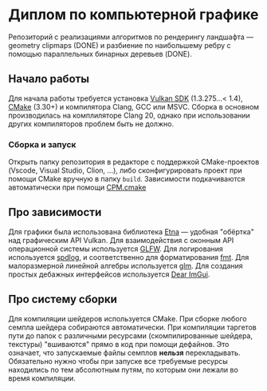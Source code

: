 # Диплом по компьютерной графике
Репозиторий с реализациями алгоритмов по рендерингу ландшафта — geometry clipmaps (DONE) и разбиение по наибольшему ребру с помощью параллельных бинарных деревьев (DONE).

## Начало работы
Для начала работы требуется установка [Vulkan SDK](https://vulkan.lunarg.com) (1.3.275...< 1.4), [CMake](https://cmake.org/) (3.30+) и компилятора Clang, GCC или MSVC. Сборка в основном производилась на комплиляторе Clang 20, однако при использовании других компиляторов проблем быть не должно.

### Сборка и запуск
Открыть папку репозитория в редакторе с поддержкой CMake-проектов (Vscode, Visual Studio, Clion, ...), либо сконфигурировать проект при помощи CMake вручную в папку `build`.
Зависимости подкачиваются автоматически при помощи [CPM.cmake](https://github.com/cpm-cmake/CPM.cmake)

## Про зависимости
Для графики была использована библиотека [Etna](https://github.com/AlexandrShcherbakov/etna) — удобная "обёртка" над графическим API Vulkan.
Для взаимодействия с оконным API операционной системы используется [GLFW](https://github.com/glfw/glfw).
Для логирования используется [spdlog](https://github.com/gabime/spdlog), и соответственно для форматирования [fmt](https://github.com/fmtlib/fmt).
Для малоразмерной линейной алгебры используется [glm](https://github.com/g-truc/glm).
Для создания простых дебажных интерфейсов используется [Dear ImGui](https://github.com/ocornut/imgui).

## Про систему сборки
Для компиляции шейдеров используется CMake.
При сборке любого семпла шейдера собираются автоматически.
При компиляции таргетов пути до папок с различными ресурсами (скомпилированные шейдера, текстуры) "вшиваются" прямо в код при помощи дефайнов.
Это означает, что запускаемые файлы семплов **нельзя** перекладывать.
Обязательно нужно чтобы при запуске все требуемые ресурсы находились по тем абсолютным путям, по которым они лежали во время компиляции.
